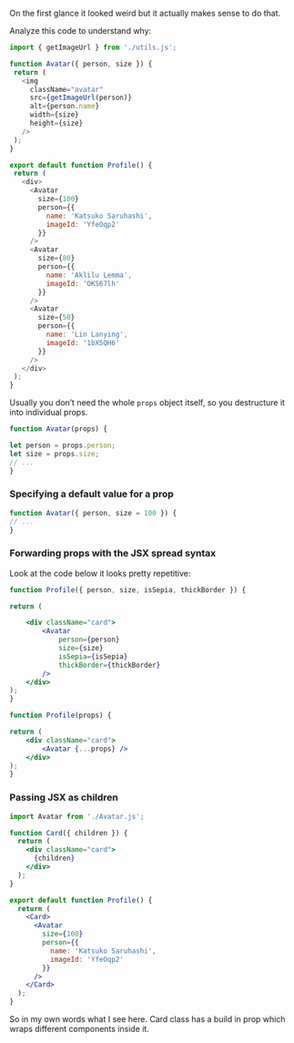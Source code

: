 On the first glance it looked weird but it actually makes sense to do that. 

Analyze this code to understand why:
 ```js
 import { getImageUrl } from './utils.js';

function Avatar({ person, size }) {
  return (
    <img
      className="avatar"
      src={getImageUrl(person)}
      alt={person.name}
      width={size}
      height={size}
    />
  );
}

export default function Profile() {
  return (
    <div>
      <Avatar
        size={100}
        person={{ 
          name: 'Katsuko Saruhashi', 
          imageId: 'YfeOqp2'
        }}
      />
      <Avatar
        size={80}
        person={{
          name: 'Aklilu Lemma', 
          imageId: 'OKS67lh'
        }}
      />
      <Avatar
        size={50}
        person={{ 
          name: 'Lin Lanying',
          imageId: '1bX5QH6'
        }}
      />
    </div>
  );
}
```

Usually you don’t need the whole `props` object itself, so you destructure it into individual props.

```js
function Avatar(props) {  

let person = props.person;  
let size = props.size;  
// ...  
}
```

### Specifying a default value for a prop

```js
function Avatar({ person, size = 100 }) {  
// ...  
}
```

### Forwarding props with the JSX spread syntax

Look at the code below it looks pretty repetitive:

```jsx
function Profile({ person, size, isSepia, thickBorder }) {  

return (  

	<div className="card">  
		<Avatar  
			person={person}  
			size={size}  
			isSepia={isSepia}  
			thickBorder={thickBorder}  
		/>  
	</div>  
);  
}
```

```jsx
function Profile(props) {  

return (  
	<div className="card">  
		<Avatar {...props} />  
	</div>  
);  
}
```

### Passing JSX as children

```jsx
import Avatar from './Avatar.js';

function Card({ children }) {
  return (
    <div className="card">
      {children}
    </div>
  );
}

export default function Profile() {
  return (
    <Card>
      <Avatar
        size={100}
        person={{ 
          name: 'Katsuko Saruhashi',
          imageId: 'YfeOqp2'
        }}
      />
    </Card>
  );
}

```

So in my own words what I see here. Card class has a build in prop which wraps different components inside it. 
